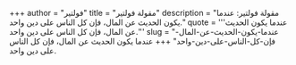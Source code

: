 +++
author = "فولتير"
title = "مقولة فولتير"
description = "مقولة فولتير: عندما يكون الحديث عن المال، فإن كل الناس على دين واحد."
quote = '''عندما يكون الحديث عن المال، فإن كل الناس على دين واحد.''' 
slug = "عندما-يكون-الحديث-عن-المال-فإن-كل-الناس-على-دين-واحد"
+++
عندما يكون الحديث عن المال، فإن كل الناس على دين واحد.
